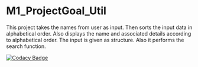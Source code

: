 # M1_ProjectGoal_Util

This project takes the names from user as input. Then sorts the input data in alphabetical order. Also displays the name and associated details according to alphabetical order. The input is given as structure. Also it performs the search function.

[![Codacy Badge](https://app.codacy.com/project/badge/Grade/e130e75095334735934d9607da2e3942)](https://www.codacy.com/gh/VaidehiGouda/M1_OrganiseNames_Util/dashboard?utm_source=github.com&amp;utm_medium=referral&amp;utm_content=VaidehiGouda/M1_OrganiseNames_Util&amp;utm_campaign=Badge_Grade)

